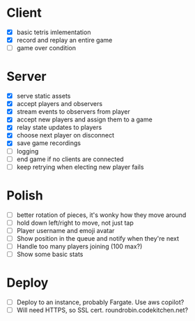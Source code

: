 # Client
- [x] basic tetris imlementation
- [x] record and replay an entire game
- [ ] game over condition

# Server
- [x] serve static assets
- [x] accept players and observers
- [x] stream events to observers from player
- [x] accept new players and assign them to a game
- [x] relay state updates to players
- [x] choose next player on disconnect
- [x] save game recordings
- [ ] logging
- [ ] end game if no clients are connected
- [ ] keep retrying when electing new player fails

# Polish
- [ ] better rotation of pieces, it's wonky how they move around
- [ ] hold down left/right to move, not just tap
- [ ] Player username and emoji avatar
- [ ] Show position in the queue and notify when they're next
- [ ] Handle too many players joining (100 max?)
- [ ] Show some basic stats

# Deploy
- [ ] Deploy to an instance, probably Fargate. Use aws copilot?
- [ ] Will need HTTPS, so SSL cert. roundrobin.codekitchen.net?

